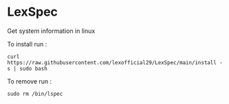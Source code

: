 # LexSpec
Get system information in linux


To install run :

`curl https://raw.githubusercontent.com/lexofficial29/LexSpec/main/install -s | sudo bash`

To remove run :

`sudo rm /bin/lspec`
